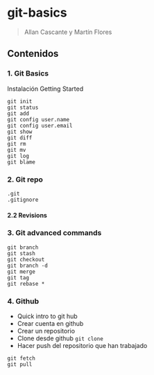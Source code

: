 # git-basics
> Allan Cascante y Martín Flores

## Contenidos

### 1. Git Basics
Instalación
Getting Started
```
git init
git status
git add
git config user.name 
git config user.email
git show
git diff
git rm
git mv
git log
git blame
```

### 2. Git repo
```
.git
.gitignore
```
#### 2.2 Revisions

### 3. Git advanced commands
```
git branch
git stash
git checkout
git branch -d
git merge
git tag 
git rebase *
```

### 4. Github

* Quick intro to git hub
* Crear cuenta en github
* Crear un repositorio 
* Clone desde github 
`git clone`
* Hacer push del repositorio que han trabajado
```
git fetch
git pull
``` 
